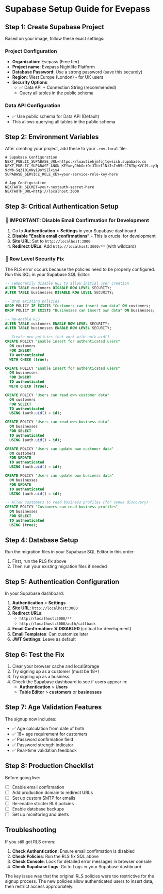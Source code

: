 # Supabase Setup Guide for Evepass

## Step 1: Create Supabase Project

Based on your image, follow these exact settings:

### Project Configuration
- **Organization**: Evepass (Free tier)
- **Project name**: Evepass Nightlife Platform
- **Database Password**: Use a strong password (save this securely)
- **Region**: West Europe (London) - for UK users
- **Security Options**: 
  - ✅ Data API + Connection String (recommended)
  - Query all tables in the public schema

### Data API Configuration
- ✅ Use public schema for Data API (Default)
- This allows querying all tables in the public schema

## Step 2: Environment Variables

After creating your project, add these to your `.env.local` file:

```env
# Supabase Configuration
NEXT_PUBLIC_SUPABASE_URL=https://luawtiehjmfojtqwsisb.supabase.co
NEXT_PUBLIC_SUPABASE_ANON_KEY=eyJhbGciOiJIUzI1NiIsInR5cCI6IkpXVCJ9.eyJpc3MiOiJzdXBhYmFzZSIsInJlZiI6Imx1YXd0aWVoam1mb2p0cXdzaXNiIiwicm9sZSI6ImFub24iLCJpYXQiOjE3NTAyODkzNjEsImV4cCI6MjA2NTg2NTM2MX0.PnalZ7RRSmptjCxXU-9cWb-Sq3I01mNyI9oYSZlxiy4
SUPABASE_SERVICE_ROLE_KEY=your-service-role-key-here

# App Configuration  
NEXTAUTH_SECRET=your-nextauth-secret-here
NEXTAUTH_URL=http://localhost:3000
```

## Step 3: Critical Authentication Setup

### 🚨 IMPORTANT: Disable Email Confirmation for Development

1. Go to **Authentication** > **Settings** in your Supabase dashboard
2. **Disable "Enable email confirmations"** - This is crucial for development
3. **Site URL**: Set to `http://localhost:3000`
4. **Redirect URLs**: Add `http://localhost:3000/**` (with wildcard)

### 🔑 Row Level Security Fix

The RLS error occurs because the policies need to be properly configured. Run this SQL in your Supabase SQL Editor:

```sql
-- Temporarily disable RLS to allow initial user creation
ALTER TABLE customers DISABLE ROW LEVEL SECURITY;
ALTER TABLE businesses DISABLE ROW LEVEL SECURITY;

-- Drop existing policies
DROP POLICY IF EXISTS "Customers can insert own data" ON customers;
DROP POLICY IF EXISTS "Businesses can insert own data" ON businesses;

-- Re-enable RLS
ALTER TABLE customers ENABLE ROW LEVEL SECURITY;
ALTER TABLE businesses ENABLE ROW LEVEL SECURITY;

-- Create new policies that work with auth.uid()
CREATE POLICY "Enable insert for authenticated users"
  ON customers
  FOR INSERT
  TO authenticated
  WITH CHECK (true);

CREATE POLICY "Enable insert for authenticated users"
  ON businesses
  FOR INSERT
  TO authenticated
  WITH CHECK (true);

CREATE POLICY "Users can read own customer data"
  ON customers
  FOR SELECT
  TO authenticated
  USING (auth.uid() = id);

CREATE POLICY "Users can read own business data"
  ON businesses
  FOR SELECT
  TO authenticated
  USING (auth.uid() = id);

CREATE POLICY "Users can update own customer data"
  ON customers
  FOR UPDATE
  TO authenticated
  USING (auth.uid() = id);

CREATE POLICY "Users can update own business data"
  ON businesses
  FOR UPDATE
  TO authenticated
  USING (auth.uid() = id);

-- Allow customers to read business profiles (for venue discovery)
CREATE POLICY "Customers can read business profiles"
  ON businesses
  FOR SELECT
  TO authenticated
  USING (true);
```

## Step 4: Database Setup

Run the migration files in your Supabase SQL Editor in this order:

1. First, run the RLS fix above
2. Then run your existing migration files if needed

## Step 5: Authentication Configuration

In your Supabase dashboard:

1. **Authentication** > **Settings**
2. **Site URL**: `http://localhost:3000`
3. **Redirect URLs**: 
   - `http://localhost:3000/**`
   - `http://localhost:3000/auth/callback`
4. **Email Confirmation**: ❌ **DISABLED** (critical for development)
5. **Email Templates**: Can customize later
6. **JWT Settings**: Leave as default

## Step 6: Test the Fix

1. Clear your browser cache and localStorage
2. Try signing up as a customer (must be 18+)
3. Try signing up as a business
4. Check the Supabase dashboard to see if users appear in:
   - **Authentication** > **Users**
   - **Table Editor** > **customers** or **businesses**

## Step 7: Age Validation Features

The signup now includes:
- ✅ Age calculation from date of birth
- ✅ 18+ age requirement for customers
- ✅ Password confirmation field
- ✅ Password strength indicator
- ✅ Real-time validation feedback

## Step 8: Production Checklist

Before going live:
- [ ] Enable email confirmation
- [ ] Add production domain to redirect URLs
- [ ] Set up custom SMTP for emails
- [ ] Re-enable stricter RLS policies
- [ ] Enable database backups
- [ ] Set up monitoring and alerts

## Troubleshooting

If you still get RLS errors:

1. **Check Authentication**: Ensure email confirmation is disabled
2. **Check Policies**: Run the RLS fix SQL above
3. **Check Console**: Look for detailed error messages in browser console
4. **Check Supabase Logs**: Go to Logs in your Supabase dashboard

The key issue was that the original RLS policies were too restrictive for the signup process. The new policies allow authenticated users to insert data, then restrict access appropriately.